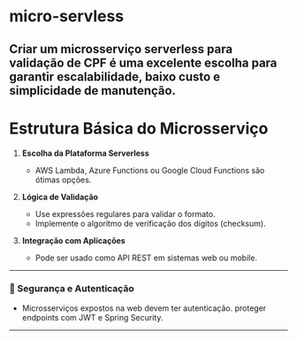 # micro-servless

Criar um microsserviço serverless para validação de CPF é uma excelente escolha para garantir escalabilidade, baixo custo e simplicidade de manutenção. 
---

# Estrutura Básica do Microsserviço

1. **Escolha da Plataforma Serverless**
   - AWS Lambda, Azure Functions ou Google Cloud Functions são ótimas opções.

2. **Lógica de Validação**
   - Use expressões regulares para validar o formato.
   - Implemente o algoritmo de verificação dos dígitos (checksum).

3. **Integração com Aplicações**
   - Pode ser usado como API REST em sistemas web ou mobile.

---

### 🔐 Segurança e Autenticação

- Microsserviços expostos na web devem ter autenticação. proteger endpoints com JWT e Spring Security.

---
